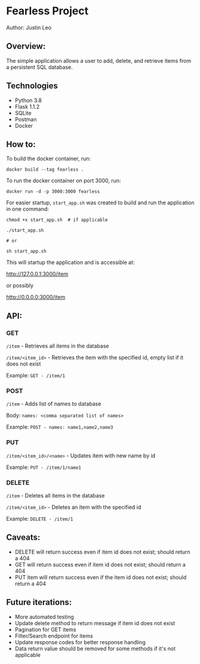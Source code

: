 # Fearless Project

Author: Justin Leo

## Overview:

The simple application allows a user to add, delete, and retrieve items from a persistent SQL database.

## Technologies

- Python 3.8
- Flask 1.1.2
- SQLite
- Postman
- Docker

## How to:

To build the docker container, run:

```shell
docker build --tag fearless .
```

To run the docker container on port 3000, run:

```shell
docker run -d -p 3000:3000 fearless
```

For easier startup, `start_app.sh` was created to build and run the application in one command:

```shell
chmod +x start_app.sh  # if applicable

./start_app.sh 

# or

sh start_app.sh
``` 

This will startup the application and is accessible at:

http://127.0.0.1:3000/item

or possibly

http://0.0.0.0:3000/item

## API:

### GET

`/item` - Retrieves all items in the database

`/item/<item_id>` - Retrieves the item with the specified id, empty list if it does not exist

Example: `GET - /item/1`

### POST

`/item` - Adds list of names to database

Body: `names: <comma separated list of names>`

Example: `POST - names: name1,name2,name3`

### PUT

`/item/<item_id>/<name>` - Updates item with new name by id

Example: `PUT - /item/1/name1`

### DELETE

`/item` - Deletes all items in the database

`/item/<item_id>` - Deletes an item with the specified id

Example: `DELETE - /item/1`


## Caveats:

- DELETE will return success even if item id does not exist; should return a 404
- GET will return success even if item id does not exist; should return a 404
- PUT item will return success even if the item id does not exist; should return a 404

## Future iterations:

- More automated testing
- Update delete method to return message if item id does not exist
- Pagination for GET items
- Filter/Search endpoint for items
- Update response codes for better response handling
- Data return value should be removed for some methods if it's not applicable